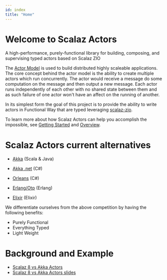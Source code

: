 ```yaml
---
id: index
title: "Home"
---
```


# Welcome to Scalaz Actors

A high-performance, purely-functional library for building, composing, and supervising typed actors based on Scalaz ZIO

The [Actor Model](https://en.wikipedia.org/wiki/Actor_model) is used to build distributed highly scaleable applications. The core concept behind the actor model is the ability to create multiple actors which run concurrently. The actor would receive a message do some computation on the message and then output a new message. Each actor runs independently of each other with no shared state between them and as such failure of one actor won't have an affect on the running of another.

In its simplest form the goal of this project is to provide the ability to write actors in Functional Way that are typed leveraging [scalaz-zio](https://github.com/scalaz/scalaz-zio).

To learn more about how Scalaz Actors can help you accomplish the impossible, see [Getting Started](getting_started.md) and [Overview](overview.md).

# Scalaz Actors current alternatives
- [Akka](https://akka.io) (Scala & Java)

- [Akka .net](https://getakka.net) (C#)

- [Orleans](https://dotnet.github.io/orleans/) (C#)

- [Erlang/Otp](http://www.erlang.org) (Erlang)

- [Elixir](https://elixir-lang.org) (Elixir)

We differentiate ourselves from the above competition by having the following benefits: 
- Purely Functional
- Everything Typed
- Light Weight

# Background and Example

- [Scalaz 8 vs Akka Actors](https://www.youtube.com/watch?v=Eihz7kqn6mU)
- [Scalaz 8 vs Akka Actors slides](https://www.slideshare.net/jdegoes/scalaz-8-vs-akka-actors)


